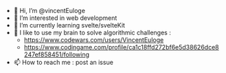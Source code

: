 - 👋 Hi, I’m @vincentEuloge
- 👀 I’m interested in web development
- 🌱 I’m currently learning svelte/svelteKit
- 🧠 I like to use my brain to solve algorithmic challenges :
  - https://www.codewars.com/users/VincentEuloge
  - https://www.codingame.com/profile/ca1c18ffd272bf6e5d38626dce8247ef858451/following
- 📫 How to reach me : post an issue

<!---
vincentEuloge/vincentEuloge is a ✨ special ✨ repository because its `README.md` (this file) appears on your GitHub profile.
You can click the Preview link to take a look at your changes.
--->
